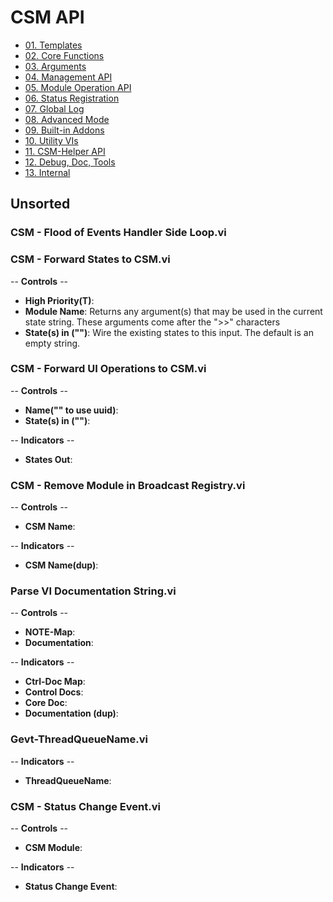 # CSM API

- [01. Templates](././VI%20Description(en)/VI%20Description(en)%20-%2001.%20Templates.md)
- [02. Core Functions](././VI%20Description(en)/VI%20Description(en)%20-%2002.%20Core%20Functions.md)
- [03. Arguments](././VI%20Description(en)/VI%20Description(en)%20-%2003.%20Arguments.md)
- [04. Management API](././VI%20Description(en)/VI%20Description(en)%20-%2004%20.Management%20API.md)
- [05. Module Operation API](././VI%20Description(en)/VI%20Description(en)%20-%2005.%20Module%20Operation%20API.md)
- [06. Status Registration](././VI%20Description(en)/VI%20Description(en)%20-%2006.%20Status%20Registration.md)
- [07. Global Log](././VI%20Description(en)/VI%20Description(en)%20-%2007.%20Global%20Log.md)
- [08. Advanced Mode](././VI%20Description(en)/VI%20Description(en)%20-%2008.%20Advance%20Modes.md)
- [09. Built-in Addons](././VI%20Description(en)/VI%20Description(en)%20-%2009.%20Build-in%20Addons.md)
- [10. Utility VIs](././VI%20Description(en)/VI%20Description(en)%20-%2010.%20Utility%20VIs.md)
- [11. CSM-Helper API](././VI%20Description(en)/VI%20Description(en)%20-%2011.%20CSM-Helper%20API.md)
- [12. Debug, Doc, Tools](././VI%20Description(en)/VI%20Description(en)%20-%2012.%20Debug,Doc,Tools.md)
- [13. Internal](././VI%20Description(en)/VI%20Description(en)%20-%2013.%20Internal.md)

## Unsorted

### CSM - Flood of Events Handler Side Loop.vi

### CSM - Forward States to CSM.vi

-- <b>Controls</b> --
- <b>High Priority(T)</b>:
- <b>Module Name</b>: Returns any argument(s) that may be used in the current state string. These arguments come after the ">>" characters
- <b>State(s) in ("")</b>: Wire the existing states to this input. The default is an empty string.

### CSM - Forward UI Operations to CSM.vi

-- <b>Controls</b> --
- <b>Name("" to use uuid)</b>:
- <b>State(s) in ("")</b>:

-- <b>Indicators</b> --
- <b>States Out</b>:

### CSM - Remove Module in Broadcast Registry.vi

-- <b>Controls</b> --
- <b>CSM Name</b>:

-- <b>Indicators</b> --
- <b>CSM Name(dup)</b>:

### Parse VI Documentation String.vi

-- <b>Controls</b> --
- <b>NOTE-Map</b>:
- <b>Documentation</b>:

-- <b>Indicators</b> --
- <b>Ctrl-Doc Map</b>:
- <b>Control Docs</b>:
- <b>Core Doc</b>:
- <b>Documentation (dup)</b>:

### Gevt-ThreadQueueName.vi

-- <b>Indicators</b> --
- <b>ThreadQueueName</b>:

### CSM - Status Change Event.vi

-- <b>Controls</b> --
- <b>CSM Module</b>:

-- <b>Indicators</b> --
- <b>Status Change Event</b>: